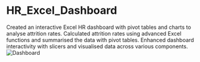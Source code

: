 # HR_Excel_Dashboard
Created an interactive Excel HR dashboard with pivot tables and charts to analyse attrition rates.
Calculated attrition rates using advanced Excel functions and summarised the data with pivot tables.
Enhanced dashboard interactivity with slicers and visualised data across various components.
![Dashboard](https://github.com/Gautamvats/Excel_Projects/assets/137445534/47b98b22-7d26-4bc2-9c52-9a4845ef5b56)
